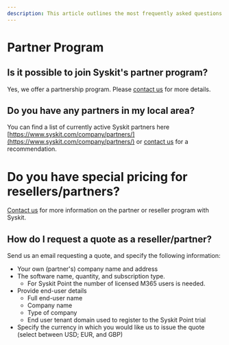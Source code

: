 ```yaml
---
description: This article outlines the most frequently asked questions about the Syskit Point partner program.
---
```


# Partner Program

## Is it possible to join Syskit's partner program?

Yes, we offer a partnership program. Please [contact us](https://www.syskit.com/company/contact-us) for more details.

## Do you have any partners in my local area?

You can find a list of currently active Syskit partners here [https://www.syskit.com/company/partners/](https://www.syskit.com/company/partners/) or [contact us](https://www.syskit.com/company/contact-us) for a recommendation.

# Do you have special pricing for resellers/partners? 

[Contact us](https://www.syskit.com/contact-us/) for more information on the partner or reseller program with Syskit.

## How do I request a quote as a reseller/partner? 

 Send us an email requesting a quote, and specify the following information: 
 * Your own (partner's) company name and address 
 * The software name, quantity, and subscription type.     
   * For Syskit Point the number of licensed M365 users is needed.
 * Provide end-user details 
    * Full end-user name
    * Company name
    * Type of company
    * End user tenant domain used to register to the Syskit Point trial
 * Specify the currency in which you would like us to issue the quote (select between USD; EUR, and GBP) 